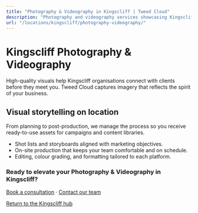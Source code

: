 ```yaml
---
title: "Photography & Videography in Kingscliff | Tweed Cloud"
description: "Photography and videography services showcasing Kingscliff teams, products, and places."
url: "/locations/kingscliff/photography-videography/"
---
```


# Kingscliff Photography & Videography

High-quality visuals help Kingscliff organisations connect with clients before they meet you. Tweed Cloud captures imagery that reflects the spirit of your business.

## Visual storytelling on location

From planning to post-production, we manage the process so you receive ready-to-use assets for campaigns and content libraries.

- Shot lists and storyboards aligned with marketing objectives.
- On-site production that keeps your team comfortable and on schedule.
- Editing, colour grading, and formatting tailored to each platform.

### Ready to elevate your Photography & Videography in Kingscliff?

[Book a consultation](/consultation/) · [Contact our team](/contact/)

[Return to the Kingscliff hub](/locations/kingscliff/)
